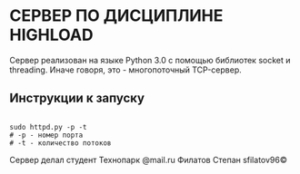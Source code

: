<h1>СЕРВЕР ПО ДИСЦИПЛИНЕ HIGHLOAD</h1>
<p>Сервер реализован на языке Python 3.0 с помощью библиотек socket и threading. Иначе говоря, это - многопоточный TCP-сервер.</p>
<h2>Инструкции к запуску</h2>
<code>
sudo httpd.py -p -t
# -p - номер порта
# -t - количество потоков
</code>
<p>Сервер делал студент Технопарк @mail.ru Филатов Степан sfilatov96&copy;</p>